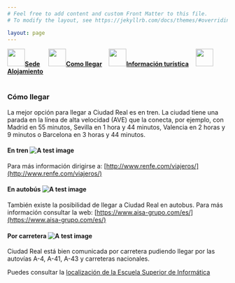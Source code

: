 ```yaml
---
# Feel free to add content and custom Front Matter to this file.
# To modify the layout, see https://jekyllrb.com/docs/themes/#overriding-theme-defaults

layout: page
---
```

<!--
[Sede]({{site.url}}/sede) / __[Cómo llegar]({{site.url}}/llegar)__ / [Información turística]({{site.url}}/turismo) / [Alojamiento]({{site.url}}/alojamiento)
-->
<div class="text-center">
<a href="{{site.url}}/sede"><img src="{{site.url}}/images/IcoSede.jpg" class="img-circle" 	width="40" height="40"><strong>Sede</strong></a> &nbsp;&nbsp;&nbsp;
<a href="{{site.url}}/llegar"><img src="{{site.url}}/images/IcoUbicacion.jpg" class="img-circle" 	width="40" height="40"><strong>Como llegar</strong></a>&nbsp;&nbsp;&nbsp;
<a href="{{site.url}}/turismo"><img src="{{site.url}}/images/IcoTurismo.jpg" class="img-circle" 	width="40" height="40"><strong>Información turística</strong></a>&nbsp;&nbsp;&nbsp;
<a href="{{site.url}}/alojamiento" class=""><img src="{{site.url}}/images/IcoAlojamiento.jpg" class="img-circle" 	width="40" height="40"><strong>Alojamiento</strong></a>
</div><br>


### __Cómo llegar__

La mejor opción para llegar a Ciudad Real es en tren. La ciudad tiene una parada en la línea de alta velocidad (AVE) que la conecta, por ejemplo, con Madrid en 55 minutos, Sevilla en 1 hora y 44 minutos, Valencia en 2 horas y 9 minutos o Barcelona en 3 horas y 44 minutos. 

#### __En tren__ ![A test image]({{site.url}}/images/tren_logo.png)

Para más información dirigirse a: [http://www.renfe.com/viajeros/](http://www.renfe.com/viajeros/)


       
#### __En autobús__ ![A test image]({{site.url}}/images/bus_logo.png)

También existe la posibilidad de llegar a Ciudad Real en autobus. Para más información consultar la web: [https://www.aisa-grupo.com/es/](https://www.aisa-grupo.com/es/)


#### __Por carretera__ ![A test image]({{site.url}}/images/carretera_logo.png)

Ciudad Real está bien comunicada por carretera pudiendo llegar por las autovías A-4, A-41, A-43 y carreteras nacionales.

Puedes consultar la [localización de la Escuela Superior de Informática](https://www.google.es/maps/place/Escuela+Superior+de+Inform%C3%A1tica/@38.9902399,-3.9206207,19z/data=!3m1!4b1!4m5!3m4!1s0xd6bc3441815e52f:0xe9d3de4afcb57d4d!8m2!3d38.9902389!4d-3.9200735?hl=es)



